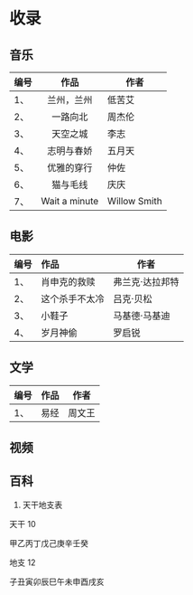 # 收录

## 音乐

|编号|作品|作者|
|--|:--:|--|
|1、|兰州，兰州|低苦艾|
|2、|一路向北|周杰伦|
|3、|天空之城|李志|
|4、|志明与春娇|五月天|
|5、|优雅的穿行|仲佐|
|6、|猫与毛线|庆庆|
|7、|Wait a minute|Willow Smith|

## 电影

|编号|作品|作者|
|--|:--|--|
|1、|肖申克的救赎|弗兰克·达拉邦特|
|2、|这个杀手不太冷|吕克·贝松|
|3、|小鞋子|马基德·马基迪|
|4、|岁月神偷|罗启锐|

## 文学

|编号|作品|作者|
|--|:--|--|
|1、|易经|周文王|

## 视频

## 百科

1. 天干地支表

天干 10

甲乙丙丁戊己庚辛壬癸

地支 12

子丑寅卯辰巳午未申酉戌亥
